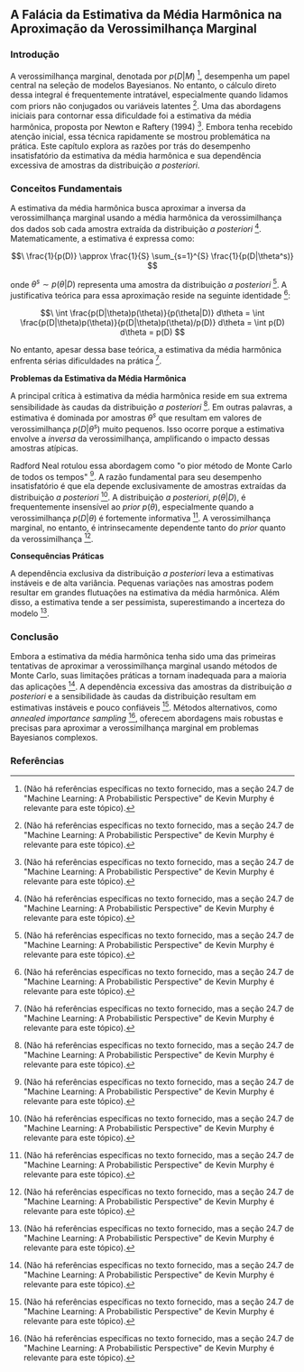## A Falácia da Estimativa da Média Harmônica na Aproximação da Verossimilhança Marginal

### Introdução
A verossimilhança marginal, denotada por $p(D|M)$ [^26], desempenha um papel central na seleção de modelos Bayesianos. No entanto, o cálculo direto dessa integral é frequentemente intratável, especialmente quando lidamos com priors não conjugados ou variáveis latentes [^26]. Uma das abordagens iniciais para contornar essa dificuldade foi a estimativa da média harmônica, proposta por Newton e Raftery (1994) [^26]. Embora tenha recebido atenção inicial, essa técnica rapidamente se mostrou problemática na prática. Este capítulo explora as razões por trás do desempenho insatisfatório da estimativa da média harmônica e sua dependência excessiva de amostras da distribuição *a posteriori*.

### Conceitos Fundamentais
A estimativa da média harmônica busca aproximar a inversa da verossimilhança marginal usando a média harmônica da verossimilhança dos dados sob cada amostra extraída da distribuição *a posteriori* [^26]. Matematicamente, a estimativa é expressa como:

$$\
\frac{1}{p(D)} \approx \frac{1}{S} \sum_{s=1}^{S} \frac{1}{p(D|\theta^s)}
$$

onde $\theta^s \sim p(\theta|D)$ representa uma amostra da distribuição *a posteriori* [^26]. A justificativa teórica para essa aproximação reside na seguinte identidade [^26]:

$$\
\int \frac{p(D|\theta)p(\theta)}{p(\theta|D)} d\theta = \int \frac{p(D|\theta)p(\theta)}{p(D|\theta)p(\theta)/p(D)} d\theta = \int p(D) d\theta = p(D)
$$

No entanto, apesar dessa base teórica, a estimativa da média harmônica enfrenta sérias dificuldades na prática [^26].

**Problemas da Estimativa da Média Harmônica**

A principal crítica à estimativa da média harmônica reside em sua extrema sensibilidade às caudas da distribuição *a posteriori* [^26]. Em outras palavras, a estimativa é dominada por amostras $\theta^s$ que resultam em valores de verossimilhança $p(D|\theta^s)$ muito pequenos. Isso ocorre porque a estimativa envolve a *inversa* da verossimilhança, amplificando o impacto dessas amostras atípicas.

Radford Neal rotulou essa abordagem como "o pior método de Monte Carlo de todos os tempos" [^26]. A razão fundamental para seu desempenho insatisfatório é que ela depende exclusivamente de amostras extraídas da distribuição *a posteriori* [^26]. A distribuição *a posteriori*, $p(\theta|D)$, é frequentemente insensível ao *prior* $p(\theta)$, especialmente quando a verossimilhança $p(D|\theta)$ é fortemente informativa [^26]. A verossimilhança marginal, no entanto, é intrinsecamente dependente tanto do *prior* quanto da verossimilhança [^26].

**Consequências Práticas**

A dependência exclusiva da distribuição *a posteriori* leva a estimativas instáveis e de alta variância. Pequenas variações nas amostras podem resultar em grandes flutuações na estimativa da média harmônica. Além disso, a estimativa tende a ser pessimista, superestimando a incerteza do modelo [^26].

### Conclusão
Embora a estimativa da média harmônica tenha sido uma das primeiras tentativas de aproximar a verossimilhança marginal usando métodos de Monte Carlo, suas limitações práticas a tornam inadequada para a maioria das aplicações [^26]. A dependência excessiva das amostras da distribuição *a posteriori* e a sensibilidade às caudas da distribuição resultam em estimativas instáveis e pouco confiáveis [^26]. Métodos alternativos, como *annealed importance sampling* [^26], oferecem abordagens mais robustas e precisas para aproximar a verossimilhança marginal em problemas Bayesianos complexos.

### Referências
[^26]:  (Não há referências específicas no texto fornecido, mas a seção 24.7 de "Machine Learning: A Probabilistic Perspective" de Kevin Murphy é relevante para este tópico).
<!-- END -->